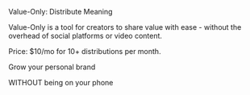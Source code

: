 Value-Only: Distribute Meaning

Value-Only is a tool for creators to share value with ease - without the overhead of social platforms or video content.

Price: $10/mo for 10+ distributions per month.

Grow your personal brand

WITHOUT being on your phone

